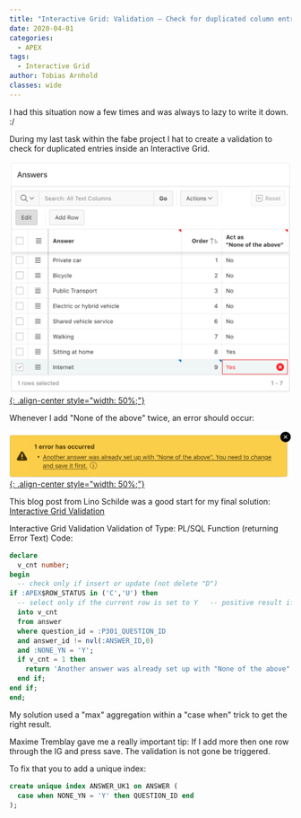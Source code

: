 ```yaml
---
title: "Interactive Grid: Validation – Check for duplicated column entries over all rows"
date: 2020-04-01
categories:
  - APEX
tags:
  - Interactive Grid
author: Tobias Arnhold
classes: wide
---
```

I had this situation now a few times and was always to lazy to write it down. :/

During my last task within the fabe project I hat to create a validation to check for duplicated entries inside an Interactive Grid.

[![interactive-grid-validation-check-for-duplicated-column-entries-01](/assets/images/posts/2020-04-01-interactive-grid-validation-check-for-duplicated-column-entries-01.png){: .align-center style="width: 50%;"}](/assets/images/posts/2020-04-01-interactive-grid-validation-check-for-duplicated-column-entries-01.png)

Whenever I add "None of the above" twice, an error should occur:

[![interactive-grid-validation-check-for-duplicated-column-entries-02](/assets/images/posts/2020-04-01-interactive-grid-validation-check-for-duplicated-column-entries-02.png){: .align-center style="width: 50%;"}](/assets/images/posts/2020-04-01-interactive-grid-validation-check-for-duplicated-column-entries-02.png)

This blog post from Lino Schilde was a good start for my final solution:
[Interactive Grid Validation](http://lschilde.blogspot.com/2017/12/interactive-grid-validation.html)

Interactive Grid Validation
Validation of Type: PL/SQL Function (returning Error Text)
Code:
```sql
declare
  v_cnt number;
begin
  -- check only if insert or update (not delete "D")
if :APEX$ROW_STATUS in ('C','U') then
  -- select only if the current row is set to Y   -- positive result if one answer was set to Y   select max(case when none_yn = 'Y' then 1 else 0 end)
  into v_cnt
  from answer
  where question_id = :P301_QUESTION_ID
  and answer_id != nvl(:ANSWER_ID,0)
  and :NONE_YN = 'Y';
  if v_cnt = 1 then
    return 'Another answer was already set up with "None of the above". You need to change and save it first.';
  end if;
end if;
end;
```
My solution used a "max" aggregation within a "case when" trick to get the right result.

Maxime Tremblay gave me a really important tip:
If I add more then one row through the IG and press save. The validation is not gone be triggered.

To fix that you to add a unique index:
```sql
create unique index ANSWER_UK1 on ANSWER (
  case when NONE_YN = 'Y' then QUESTION_ID end
);
```